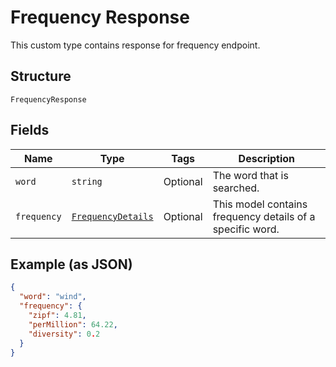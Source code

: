 
# Frequency Response

This custom type contains response for frequency endpoint.

## Structure

`FrequencyResponse`

## Fields

| Name | Type | Tags | Description |
|  --- | --- | --- | --- |
| `word` | `string` | Optional | The word that is searched. |
| `frequency` | [`FrequencyDetails`](../../doc/models/frequency-details.md) | Optional | This model contains frequency details of a specific word. |

## Example (as JSON)

```json
{
  "word": "wind",
  "frequency": {
    "zipf": 4.81,
    "perMillion": 64.22,
    "diversity": 0.2
  }
}
```

